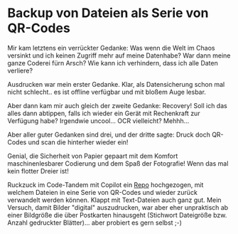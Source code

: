# Backup von Dateien als Serie von QR-Codes

Mir kam letztens ein verrückter Gedanke: Was wenn die Welt im Chaos versinkt und ich keinen Zugriff mehr auf meine Datenhabe? War dann meine ganze Coderei fürn Arsch? Wie kann ich verhindern, dass ich alle Daten verliere?

Ausdrucken war mein erster Gedanke. Klar, als Datensicherung schon mal nicht schlecht.. es ist offline verfügbar und mit bloßem Auge lesbar. 

Aber dann kam mir auch gleich der zweite Gedanke: Recovery! Soll ich das alles dann abtippen, falls ich wieder ein Gerät mit Rechenkraft zur Verfügung habe? Irgendwie uncool... OCR vielleicht? Mehhh...

Aber aller guter Gedanken sind drei, und der dritte sagte: Druck doch QR-Codes und scan die hinterher wieder ein!

Genial, die Sicherheit von Papier gepaart mit dem Komfort maschinenlesbarer Codierung und dem Spaß der Fotografie! Wenn das mal kein flotter Dreier ist!

Ruckzuck im Code-Tandem mit Copilot ein [Repo](https://github.com/khannover/backup2qr) hochgezogen, mit welchem Dateien in eine Serie von QR-Codes und wieder zurück verwandelt werden können. Klappt mit Text-Dateien auch ganz gut. Mein Versuch, damit Bilder "digital" auszudrucken, war aber eher unpraktisch ab einer Bildgröße die über Postkarten hinausgeht (Stichwort Dateigröße bzw. Anzahl gedruckter Blätter)... aber probiert es gern selbst ;-)
